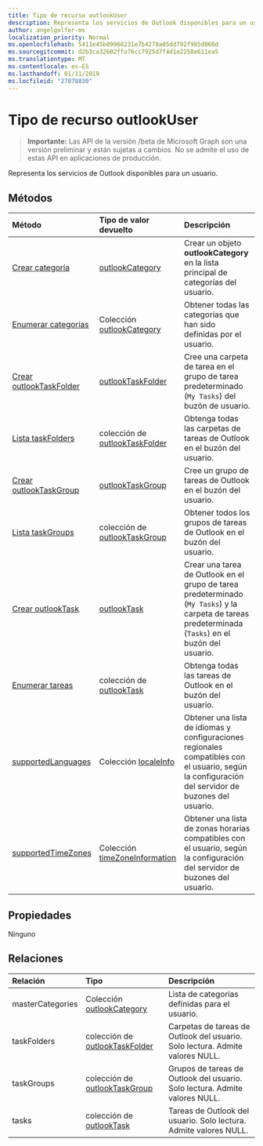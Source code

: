 ```yaml
---
title: Tipo de recurso outlookUser
description: Representa los servicios de Outlook disponibles para un usuario.
author: angelgolfer-ms
localization_priority: Normal
ms.openlocfilehash: 5411e45b89968231e7b4270a05dd792f985d060d
ms.sourcegitcommit: d2b3ca32602ffa76cc7925d7f4d1e2258e611ea5
ms.translationtype: MT
ms.contentlocale: es-ES
ms.lasthandoff: 01/11/2019
ms.locfileid: "27878830"
---
```

# <a name="outlookuser-resource-type"></a>Tipo de recurso outlookUser

> **Importante:** Las API de la versión /beta de Microsoft Graph son una versión preliminar y están sujetas a cambios. No se admite el uso de estas API en aplicaciones de producción.

Representa los servicios de Outlook disponibles para un usuario.


## <a name="methods"></a>Métodos

| Método           | Tipo de valor devuelto    |Descripción|
|:---------------|:--------|:----------|
|[Crear categoría](../api/outlookuser-post-mastercategories.md) | [outlookCategory](outlookcategory.md) |Crear un objeto **outlookCategory** en la lista principal de categorías del usuario.|
|[Enumerar categorías](../api/outlookuser-list-mastercategories.md) | Colección [outlookCategory](outlookcategory.md) |Obtener todas las categorías que han sido definidas por el usuario.|
|[Crear outlookTaskFolder](../api/outlookuser-post-taskfolders.md) |[outlookTaskFolder](outlooktaskfolder.md)| Cree una carpeta de tarea en el grupo de tarea predeterminado (`My Tasks`) del buzón de usuario.|
|[Lista taskFolders](../api/outlookuser-list-taskfolders.md) |colección de [outlookTaskFolder](outlooktaskfolder.md)| Obtenga todas las carpetas de tareas de Outlook en el buzón del usuario.|
|[Crear outlookTaskGroup](../api/outlookuser-post-taskgroups.md) |[outlookTaskGroup](outlooktaskgroup.md)| Cree un grupo de tareas de Outlook en el buzón del usuario.|
|[Lista taskGroups](../api/outlookuser-list-taskgroups.md) |colección de [outlookTaskGroup](outlooktaskgroup.md)| Obtener todos los grupos de tareas de Outlook en el buzón del usuario.|
|[Crear outlookTask](../api/outlookuser-post-tasks.md) |[outlookTask](outlooktask.md)| Crear una tarea de Outlook en el grupo de tarea predeterminado (`My Tasks`) y la carpeta de tareas predeterminada (`Tasks`) en el buzón del usuario.|
|[Enumerar tareas](../api/outlookuser-list-tasks.md) |colección de [outlookTask](outlooktask.md)| Obtenga todas las tareas de Outlook en el buzón del usuario.|
|[supportedLanguages](../api/outlookuser-supportedlanguages.md) | Colección [localeInfo](localeinfo.md) | Obtener una lista de idiomas y configuraciones regionales compatibles con el usuario, según la configuración del servidor de buzones del usuario. |
|[supportedTimeZones](../api/outlookuser-supportedtimezones.md) | Colección [timeZoneInformation](timezoneinformation.md) | Obtener una lista de zonas horarias compatibles con el usuario, según la configuración del servidor de buzones del usuario. |


## <a name="properties"></a>Propiedades
Ninguno

## <a name="relationships"></a>Relaciones
| Relación | Tipo   |Descripción|
|:---------------|:--------|:----------|
|masterCategories|Colección [outlookCategory](../resources/outlookcategory.md)| Lista de categorías definidas para el usuario. | 
|taskFolders|colección de [outlookTaskFolder](outlooktaskfolder.md)| Carpetas de tareas de Outlook del usuario. Solo lectura. Admite valores NULL.|
|taskGroups|colección de [outlookTaskGroup](outlooktaskgroup.md)| Grupos de tareas de Outlook del usuario. Solo lectura. Admite valores NULL.|
|tasks|colección de [outlookTask](outlooktask.md)| Tareas de Outlook del usuario. Solo lectura. Admite valores NULL.|

<!-- uuid: 8fcb5dbc-d5aa-4681-8e31-b001d5168d79
2015-10-25 14:57:30 UTC -->
<!-- {
  "type": "#page.annotation",
  "description": "outlookUser resource",
  "keywords": "",
  "section": "documentation",
  "tocPath": ""
}-->
